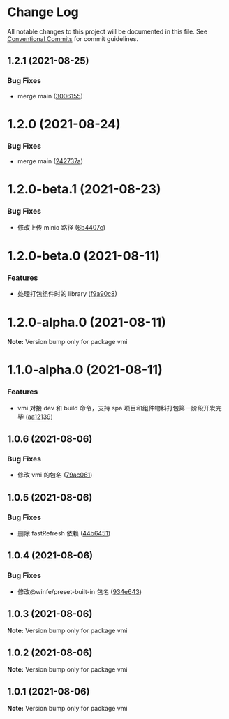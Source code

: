 # Change Log

All notable changes to this project will be documented in this file.
See [Conventional Commits](https://conventionalcommits.org) for commit guidelines.

## 1.2.1 (2021-08-25)


### Bug Fixes

* merge main ([3006155](https://github.com/cool-fe/vmi/commit/3006155e801cc2f40593956ddbcc8e6a2e291752))





# 1.2.0 (2021-08-24)

### Bug Fixes

- merge main ([242737a](https://github.com/cool-fe/vmi/commit/242737a1d04fb1a5bd409ef31f605de80130bb9c))

# 1.2.0-beta.1 (2021-08-23)

### Bug Fixes

- 修改上传 minio 路径 ([6b4407c](https://github.com/cool-fe/vmi/commit/6b4407c264dee7fe0d2838184c1c4b3ff8da9356))

# 1.2.0-beta.0 (2021-08-11)

### Features

- 处理打包组件时的 library ([f9a90c8](https://github.com/cool-fe/vmi/commit/f9a90c8651f24b9ac36afda24404b07d31273f8f))

# 1.2.0-alpha.0 (2021-08-11)

**Note:** Version bump only for package vmi

# 1.1.0-alpha.0 (2021-08-11)

### Features

- vmi 对接 dev 和 build 命令，支持 spa 项目和组件物料打包第一阶段开发完毕 ([aa12139](https://github.com/umijs/umi/commit/aa12139a28d7bdc1aa5eaecedeaa248e589a1fab))

## 1.0.6 (2021-08-06)

### Bug Fixes

- 修改 vmi 的包名 ([79ac061](https://github.com/umijs/umi/commit/79ac061f061220089a9adf6efbe48509572c62d7))

## 1.0.5 (2021-08-06)

### Bug Fixes

- 删除 fastRefresh 依赖 ([44b6451](https://github.com/umijs/umi/commit/44b6451ef393060c357c41d907f1539decbd71de))

## 1.0.4 (2021-08-06)

### Bug Fixes

- 修改@winfe/preset-built-in 包名 ([934e643](https://github.com/umijs/umi/commit/934e643612452f198fa4d78ef2929250ac93ae5e))

## 1.0.3 (2021-08-06)

**Note:** Version bump only for package vmi

## 1.0.2 (2021-08-06)

**Note:** Version bump only for package vmi

## 1.0.1 (2021-08-06)

**Note:** Version bump only for package vmi
